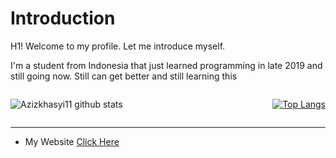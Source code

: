 # Introduction

H1! Welcome to my profile. Let me introduce myself.

I'm a student from Indonesia that just learned programming in late 2019 and still going now. Still can get better and still learning this


<div style="display:flex; justify-content: space-between; gap: 10px">

![Azizkhasyi11 github stats](https://github-readme-stats.vercel.app/api?username=azizkhasyi11&show_icons=true&theme=tokyonight&locale&border_radius=5)

[![Top Langs](https://github-readme-stats.vercel.app/api/top-langs/?username=Azizkhasyi11&langs_count=8&layout=compact&hide_border=true&theme=tokyonight&border_radius=5)](https://github.com/Azizkhasyi11)

</div>

---
- My Website
  [Click Here](https://azizkhasyi11.github.io)
